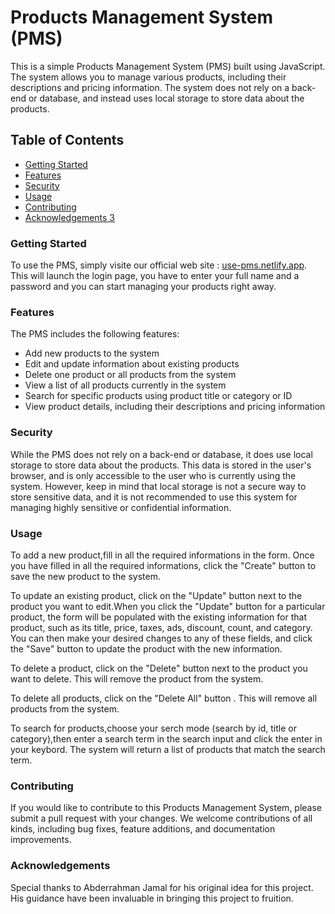 <h1>Products Management System (PMS)</h1>
This is a simple Products Management System (PMS) built using JavaScript. The system allows you to manage various products, including their descriptions and pricing information. The system does not rely on a back-end or database, and instead uses local storage to store data about the products.

<h2>Table of Contents</h2>

<ul>
  <li><a href="#section-1">Getting Started</a></li>
  <li><a href="#section-2">Features</a></li>
  <li><a href="#section-3">Security</a></li>
  <li><a href="#section-4">Usage</a></li>
  <li><a href="#section-5">Contributing</a></li>
  <li><a href="#section-6">Acknowledgements 3</a></li>
</ul>

<h3 id="section-1">Getting Started</h3>
To use the PMS, simply visite our official web site : <a href="https://use-pms.netlify.app">use-pms.netlify.app</a>. This will launch the login page, you have to enter your full name and a password and you can start managing your products right away.

<h3 id="section-2">Features</h3>
The PMS includes the following features:

<ul>
<li>Add new products to the system</li>
<li>Edit and update information about existing products</li>
<li>Delete one product or all products from the system</li>
<li>View a list of all products currently in the system</li>
<li>Search for specific products using product title or category or ID</li>
<li>View product details, including their descriptions and pricing information</li>
</ul>

<h3 id="section-3">Security</h3>
While the PMS does not rely on a back-end or database, it does use local storage to store data about the products. This data is stored in the user's browser, and is only accessible to the user who is currently using the system. However, keep in mind that local storage is not a secure way to store sensitive data, and it is not recommended to use this system for managing highly sensitive or confidential information.

<h3 id="section-4">Usage</h3>
To add a new product,fill in all the required informations in the form. Once you have filled in all the required informations, click the "Create" button to save the new product to the system.

To update an existing product, click on the "Update" button next to the product you want to edit.When you click the "Update" button for a particular product, the form will be populated with the existing information for that product, such as its title, price, taxes, ads, discount, count, and category. You can then make your desired changes to any of these fields, and click the "Save" button to update the product with the new information.

To delete a product, click on the "Delete" button next to the product you want to delete. This will remove the product from the system.

To delete all products, click on the "Delete All" button . This will remove all products from the system.

To search for products,choose your serch mode (search by id, title or category),then enter a search term in the search input and click the enter in your keybord. The system will return a list of products that match the search term.

<h3 id="section-5">Contributing</h3>

If you would like to contribute to this Products Management System, please submit a pull request with your changes. We welcome contributions of all kinds, including bug fixes, feature additions, and documentation improvements.

<h3 id="section-6">Acknowledgements</h3>

Special thanks to Abderrahman Jamal for his original idea for this project. His guidance have been invaluable in bringing this project to fruition.
